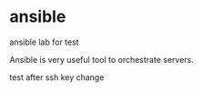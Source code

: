 # ansible

ansible lab for test

Ansible is very useful tool to orchestrate servers.

test after ssh key change
